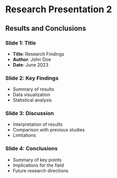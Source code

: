 # Research Presentation 2
## Results and Conclusions

### Slide 1: Title
- **Title**: Research Findings
- **Author**: John Doe
- **Date**: June 2023

### Slide 2: Key Findings
- Summary of results
- Data visualization
- Statistical analysis

### Slide 3: Discussion
- Interpretation of results
- Comparison with previous studies
- Limitations

### Slide 4: Conclusions
- Summary of key points
- Implications for the field
- Future research directions
